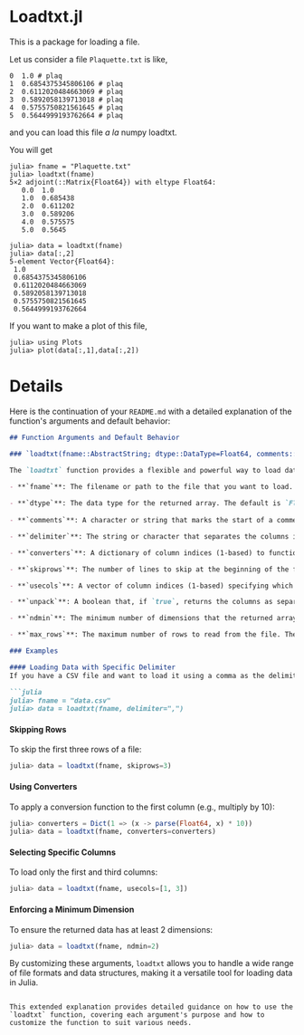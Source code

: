 # Loadtxt.jl
This is a package for loading a file.

Let us consider a file ``Plaquette.txt`` is like,
```
0  1.0 # plaq
1  0.6854375345806106 # plaq
2  0.6112020484663069 # plaq
3  0.5892058139713018 # plaq
4  0.5755750821561645 # plaq
5  0.5644999193762664 # plaq
```
and you can load this file *a la* numpy loadtxt.

You will get
```
julia> fname = "Plaquette.txt"
julia> loadtxt(fname)
5×2 adjoint(::Matrix{Float64}) with eltype Float64:
   0.0  1.0
   1.0  0.685438
   2.0  0.611202
   3.0  0.589206
   4.0  0.575575
   5.0  0.5645
```

```
julia> data = loadtxt(fname)
julia> data[:,2]
5-element Vector{Float64}:
 1.0
 0.6854375345806106
 0.6112020484663069
 0.5892058139713018
 0.5755750821561645
 0.5644999193762664
```

If you want to make a plot of this file,
```
julia> using Plots
julia> plot(data[:,1],data[:,2])
```

# Details
Here is the continuation of your `README.md` with a detailed explanation of the function's arguments and default behavior:

```markdown
## Function Arguments and Default Behavior

### `loadtxt(fname::AbstractString; dtype::DataType=Float64, comments::Union{AbstractString, Char}="#", delimiter::Union{Nothing, AbstractString, Char}=nothing, converters::Dict{Int, Function}=Dict{Int, Function}(), skiprows::Int=0, usecols::Union{Nothing, Vector{Int}}=nothing, unpack::Bool=false, ndmin::Int=0, max_rows::Union{Nothing, Int}=nothing)`

The `loadtxt` function provides a flexible and powerful way to load data from a text file, similar to NumPy's `loadtxt` function in Python. Below is a description of each argument and its default behavior:

- **`fname`**: The filename or path to the file that you want to load. This is the only required argument.
  
- **`dtype`**: The data type for the returned array. The default is `Float64`. You can change this to `Int`, `String`, or any other appropriate Julia data type.
  
- **`comments`**: A character or string that marks the start of a comment in the file. The default is `"#"`. Any text following this character in a line will be ignored during parsing.

- **`delimiter`**: The string or character that separates the columns in the file. The default is `nothing`, which means that any whitespace (spaces or tabs) will be treated as a delimiter. For comma-separated values, set `delimiter=","`.

- **`converters`**: A dictionary of column indices (1-based) to functions that will be applied to the data in those columns. This allows for custom transformations of the data as it is read. The default is an empty dictionary, meaning no conversion is applied.

- **`skiprows`**: The number of lines to skip at the beginning of the file. This is useful if your file contains headers or other non-data information at the top. The default is `0`, meaning no lines are skipped.

- **`usecols`**: A vector of column indices (1-based) specifying which columns to read from the file. The default is `nothing`, which means all columns will be read.

- **`unpack`**: A boolean that, if `true`, returns the columns as separate arrays (similar to unpacking in Python). The default is `false`, which returns a single matrix.

- **`ndmin`**: The minimum number of dimensions that the returned array should have. The default is `0`, meaning the array will have the minimum number of dimensions required to contain the data.

- **`max_rows`**: The maximum number of rows to read from the file. The default is `nothing`, which means all rows will be read.

### Examples

#### Loading Data with Specific Delimiter
If you have a CSV file and want to load it using a comma as the delimiter, you can do:

```julia
julia> fname = "data.csv"
julia> data = loadtxt(fname, delimiter=",")
```

#### Skipping Rows
To skip the first three rows of a file:

```julia
julia> data = loadtxt(fname, skiprows=3)
```

#### Using Converters
To apply a conversion function to the first column (e.g., multiply by 10):

```julia
julia> converters = Dict(1 => (x -> parse(Float64, x) * 10))
julia> data = loadtxt(fname, converters=converters)
```

#### Selecting Specific Columns
To load only the first and third columns:

```julia
julia> data = loadtxt(fname, usecols=[1, 3])
```

#### Enforcing a Minimum Dimension
To ensure the returned data has at least 2 dimensions:

```julia
julia> data = loadtxt(fname, ndmin=2)
```

By customizing these arguments, `loadtxt` allows you to handle a wide range of file formats and data structures, making it a versatile tool for loading data in Julia.
```

This extended explanation provides detailed guidance on how to use the `loadtxt` function, covering each argument's purpose and how to customize the function to suit various needs.
